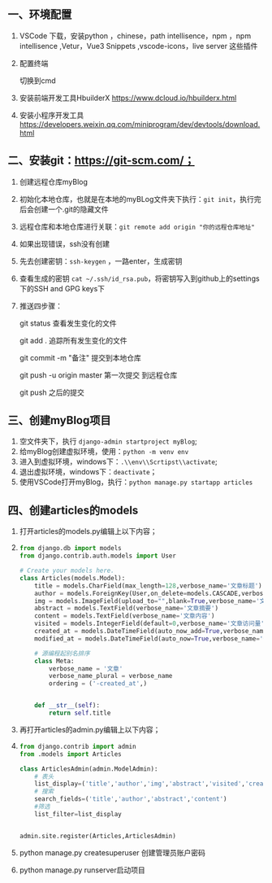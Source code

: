 ## 一、环境配置
1. VSCode  下载，安装python ，chinese，path intellisence，npm ，npm intellisence   ,Vetur，Vue3 Snippets ,vscode-icons，live server 这些插件

2. 配置终端

   切换到cmd

3. 安装前端开发工具HbuilderX   https://www.dcloud.io/hbuilderx.html

4. 安装小程序开发工具   https://developers.weixin.qq.com/miniprogram/dev/devtools/download.html


## 二、安装git：https://git-scm.com/；

1. 创建远程仓库myBlog

2. 初始化本地仓库，也就是在本地的myBLog文件夹下执行：`git init`，执行完后会创建一个.git的隐藏文件

3. 远程仓库和本地仓库进行关联：`git remote add origin "你的远程仓库地址"`

4. 如果出现错误，ssh没有创建

5. 先去创建密钥：`ssh-keygen` ，一路enter，生成密钥

6. 查看生成的密钥   `cat ~/.ssh/id_rsa.pub`，将密钥写入到github上的settings下的SSH and GPG keys下

7. 推送四步骤：

   git status           查看发生变化的文件

   git add .             追踪所有发生变化的文件

   git commit -m "备注"    提交到本地仓库

   git push -u origin master  第一次提交  到远程仓库

   git push  之后的提交

   

## 三、创建myBlog项目

1. 空文件夹下，执行 `django-admin startproject myBlog`;
2. 给myBlog创建虚拟环境，使用：`python -m venv env`
3. 进入到虚拟环境，windows下：`.\\env\\Scrtipst\\activate`;
4. 退出虚拟环境，windows下：`deactivate`；
5. 使用VSCode打开myBlog，执行：`python manage.py startapp articles`





## 四、创建articles的models

1. 打开articles的models.py编辑上以下内容；

2. ~~~python
   from django.db import models
   from django.contrib.auth.models import User
   
   # Create your models here.
   class Articles(models.Model):
       title = models.CharField(max_length=128,verbose_name='文章标题')
       author = models.ForeignKey(User,on_delete=models.CASCADE,verbose_name='文章作者')
       img = models.ImageField(upload_to="",blank=True,verbose_name='文章插图')
       abstract = models.TextField(verbose_name='文章摘要')
       content = models.TextField(verbose_name='文章内容')
       visited = models.IntegerField(default=0,verbose_name='文章访问量')
       created_at = models.DateTimeField(auto_now_add=True,verbose_name='创建时间')
       modified_at = models.DateTimeField(auto_now=True,verbose_name='修改时间')
   
       # 源编程起别名排序
       class Meta:
           verbose_name = '文章'
           verbose_name_plural = verbose_name
           ordering = ('-created_at',)
   
   
       def __str__(self):
           return self.title
   
   ~~~

3. 再打开articles的admin.py编辑上以下内容；

4. ~~~python
   from django.contrib import admin
   from .models import Articles
   
   class ArticlesAdmin(admin.ModelAdmin):
       # 表头
       list_display=('title','author','img','abstract','visited','created_at')
       # 搜索
       search_fields=('title','author','abstract','content')
       #筛选
       list_filter=list_display
   
   
   admin.site.register(Articles,ArticlesAdmin)
   ~~~

5. python manage.py createsuperuser 创建管理员账户密码

6. python manage.py runserver启动项目

   

